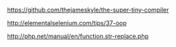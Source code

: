 <!-- TINY COMPILER IN JS -->
https://github.com/thejameskyle/the-super-tiny-compiler

<!-- JAVA OO -->
http://elementalselenium.com/tips/37-oop

<!-- REPLACE CERTAIN PARTS OF TEXT WITH PHP -->
http://php.net/manual/en/function.str-replace.php